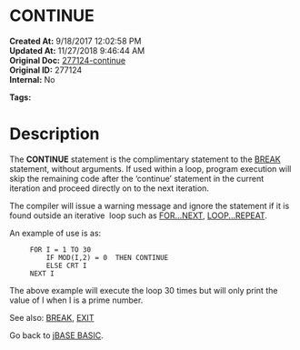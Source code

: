 # CONTINUE

**Created At:** 9/18/2017 12:02:58 PM  
**Updated At:** 11/27/2018 9:46:44 AM  
**Original Doc:** [277124-continue](https://docs.jbase.com/36868-jbase-basic/277124-continue)  
**Original ID:** 277124  
**Internal:** No  

**Tags:**
<badge text='program control' vertical='middle' />

# Description

The **CONTINUE** statement is the complimentary statement to the [BREAK](./../break) statement, without arguments. If used within a loop, program execution will skip the remaining code after the ‘continue’ statement in the current iteration and proceed directly on to the next iteration.

The compiler will issue a warning message and ignore the statement if it is found outside an iterative  loop such as [FOR...NEXT](./../for), [LOOP...REPEAT](./../loop).

An example of use is as:

```
     FOR I = 1 TO 30
         IF MOD(I,2) = 0  THEN CONTINUE
         ELSE CRT I
     NEXT I
```

The above example will execute the loop 30 times but will only print the value of I when I is a prime number.



See also: [BREAK](./../break), [EXIT](./../exit)

Go back to [jBASE BASIC](./../jbase-basic-programmers-reference-guide).

